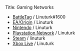 Title: Gaming Networks

 * [BattleTag](https://us.battle.net) / Linuturk#1600
 * [EA/Origin](https://myaccount.ea.com) / Linuturk
 * [Nintendo](https://my.nintendo.com/) / Linuturk
 * [Playstation Network](https://my.playstation.com/Linuturk) / Linuturk
 * [Steam](http://steamcommunity.com/id/linuturk) / linuturk
 * [Xbox Live](http://www.xbox.com/) / Linuturk
